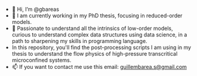 - 👋 Hi, I’m @gbareas
- 👀 I am currently working in my PhD thesis, focusing in reduced-order models.
- 🌱 Passionate to understand all the intrinsics of low-order models, curious to understand complex data structures using data science, in a path to sharpening my skills in programming language.
- In this repository, you'll find the post-processing scripts I am using in my thesis to understand the flow physics of high-pressure transcritical microconfined systems.
- 📫 If you want to contact me use this email: guillembarea.s@gmail.com

<!---
gbareas/gbareas is a ✨ special ✨ repository because its `README.md` (this file) appears on your GitHub profile.
You can click the Preview link to take a look at your changes.
--->
